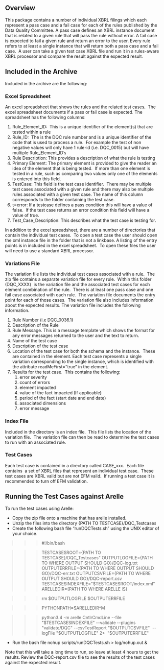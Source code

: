 ## Overview

This package contains a number of individual XBRL filings which each represent a pass case and a fail case for each of the rules published by the Data Quality Committee. A pass case defines an XBRL instance document that is related to a given rule that will pass the rule without error. A fail case is expected to fail a given rule and return an error to the user. Every rule refers to at least a single instance that will return both a pass case and a fail case.  A user can take a given test case XBRL file and run it in a rules-aware XBRL processor and compare the result against the expected result.

## Included in the Archive

Included in the archive are the following:

### Excel Spreadsheet

An excel spreadsheet that shows the rules and the related test cases.  The excel spreadsheet documents if a pass or fail case is expected. The spreadsheet has the following columns:

1.  Rule_Element_ID:  This is a unique identifier of the element(s) that are tested within a rule
2.  Rule_ID:  The is the DQC rule number and is a unique identifier of the code that is used to process a rule.  For example the test of non negative values will only have 1 rule-id (i.e. DQC_0015) but will have multiple Rule_Element_ID’s
3.  Rule Description: This provides a description of what the rule is testing
4.  Primary Element: The primary element is provided to give the reader an idea of the element that is being tested.  If more than one element is tested in a rule, such as comparing two values only one of the elements is entered into this field.
5.  TestCase: This field is the test case identifier.  There may be multiple test cases associated with a given rule and there may also be multiple rules associated with a given test case. The name of this column corresponds to the folder containing the test case.
6.  t=error: If a testcase defines a pass condition this will have a value of false.  If the test case returns an error condition this field will have a value of true.
7.  Test_Case_Description: This describes what the test case is testing for.

In addition to the excel spreadsheet, there are a number of directories that contain the individual test cases.  To open a test case the user should open the xml instance file in the folder that is not a linkbase. A listing of the entry points is in included in the excel spreadsheet.  To open these files the user will need to use a standard XBRL processor.

### Variations File

The variation file lists the individual test cases associated with a rule.  The zip file contains a separate variation file for every rule.  Within this folder (DQC_XXXX)  is the variation file and the associated test cases for each element combination of the rule.  There is at least one pass case and one fail case associated with each rule.  The variation file documents the entry point for each of those cases.  The variation file also includes information about the expected results. The variation file includes the following information.

1.  Rule Number (i.e DQC_0036.1)
2.  Description of the Rule
3.  Rule Message. This is a message template which shows the format for any error messages returned to the user and the text to return.
4.  Name of the test case
5.  Description of the test case
6.  Location of the test case for both the schema and the instance.  These are contained in the <data> element. Each test case represents a single variation corresponding to the single instance, which is identified with the attribute readMeFirst=”true” in the <instance> element.
7.  Results for the test case.  This contains the following:
    1.  error severity
    2.  count of errors
    3.  element impacted
    4.  value of the fact impacted (If applicable)
    5.  period of the fact (start date and end date)
    6.  associated dimensions
    7.  error message

### Index File

Included in the directory is an index file.  This file lists the location of the variation file.  The variation file can then be read to determine the test cases to run with an associated rule.

### **Test Cases**

Each test case is contained in a directory called CASE_xxx.  Each file contains  a set of XBRL files that represent an individual test case.  These test cases are XBRL valid but are not EFM valid.  If running a test case it is recommended to turn off EFM validation.

## **Running the Test Cases against Arelle**

To run the test cases using Arelle:

*   Copy the zip file onto a machine that has arelle installed.
*   Unzip the files into the directory {PATH TO TESTCASE}/DQC_Testcases
*   Create the following bash file “runDQCTests.sh” using the UNIX editor of your choice.

>>> \#!/bin/bash

>>> TESTCASESROOT={PATH TO TESTCASE}/DQC_Testcases" OUTPUTLOGFILE={PATH TO WHERE OUTPUT SHOULD GO}/DQC-log.txt OUTPUTERRFILE={PATH TO WHERE OUTPUT SHOULD GO}/DQC-err.txt OUTPUTCSVFILE={PATH TO WHERE OUTPUT SHOULD GO}/DQC-report.csv TESTCASESINDEXFILE="$TESTCASESROOT/index.xml" ARELLEDIR={PATH TO WHERE ARELLE IS}

>>> rm $OUTPUTLOGFILE $OUTPUTERRFILE

>>> PYTHONPATH=$ARELLEDIR^M

>>> python3.4 -m arelle.CntlrCmdLine --file "$TESTCASESINDEXFILE" --validate --plugins "validate/DQC" --csvTestReport "$OUTPUTCSVFILE"  --logFile "$OUTPUTLOGFILE" 2>  "$OUTPUTERRFILE"

*   Run the bash file nohup scripts/runDQCTests.sh > log/nohup.out &

Note that this will take a long time to run, so leave at least 4 hours to get the results. Review the DQC-report.csv file to see the results of the test cases against the expected result.
